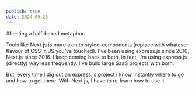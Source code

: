 ```yaml
---
publish: true
date: 2024-09-25
---
```

#fleeting a half-baked metaphor:

Tools like Next.js is more akin to styled-components (replace with whatever flavour of CSS in JS you've touched). I've been using express.js since 2010, Next.js since 2016. I keep coming back to both, in fact, I'm using express.js (directly) way less frequently. I've build large SaaS projects with both.

But, every time I dig out an express.js project I know instantly where to go and how to get there. With Next.js, I have to re-learn how to use it.
